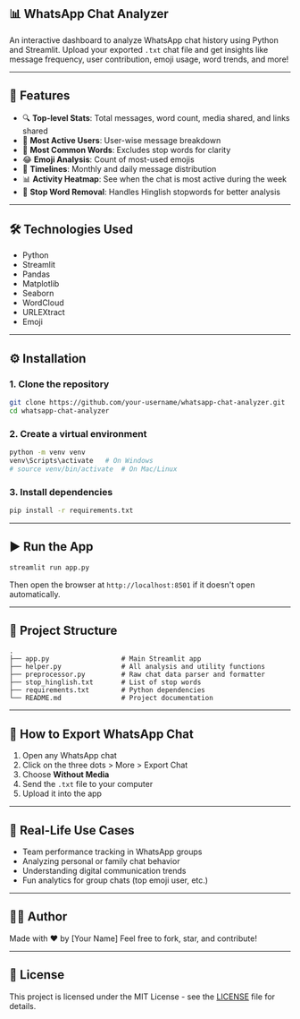 ## 📊 WhatsApp Chat Analyzer

An interactive dashboard to analyze WhatsApp chat history using Python and Streamlit. Upload your exported `.txt` chat file and get insights like message frequency, user contribution, emoji usage, word trends, and more!

---

## 🚀 Features

- 🔍 **Top-level Stats**: Total messages, word count, media shared, and links shared
- 👥 **Most Active Users**: User-wise message breakdown
- 📝 **Most Common Words**: Excludes stop words for clarity
- 😂 **Emoji Analysis**: Count of most-used emojis
- 📆 **Timelines**: Monthly and daily message distribution
- 📊 **Activity Heatmap**: See when the chat is most active during the week
- 🧠 **Stop Word Removal**: Handles Hinglish stopwords for better analysis

---

## 🛠️ Technologies Used

- Python
- Streamlit
- Pandas
- Matplotlib
- Seaborn
- WordCloud
- URLEXtract
- Emoji

---

## ⚙️ Installation

### 1. Clone the repository

```bash
git clone https://github.com/your-username/whatsapp-chat-analyzer.git
cd whatsapp-chat-analyzer
````

### 2. Create a virtual environment

```bash
python -m venv venv
venv\Scripts\activate   # On Windows
# source venv/bin/activate  # On Mac/Linux
```

### 3. Install dependencies

```bash
pip install -r requirements.txt
```

---

## ▶️ Run the App

```bash
streamlit run app.py
```

Then open the browser at `http://localhost:8501` if it doesn't open automatically.

---

## 📁 Project Structure

```
.
├── app.py                  # Main Streamlit app
├── helper.py               # All analysis and utility functions
├── preprocessor.py         # Raw chat data parser and formatter
├── stop_hinglish.txt       # List of stop words
├── requirements.txt        # Python dependencies
└── README.md               # Project documentation
```

---

## 📂 How to Export WhatsApp Chat

1. Open any WhatsApp chat
2. Click on the three dots > More > Export Chat
3. Choose **Without Media**
4. Send the `.txt` file to your computer
5. Upload it into the app

---

## 📌 Real-Life Use Cases

* Team performance tracking in WhatsApp groups
* Analyzing personal or family chat behavior
* Understanding digital communication trends
* Fun analytics for group chats (top emoji user, etc.)

---

## 🙋‍♂️ Author

Made with ❤️ by \[Your Name]
Feel free to fork, star, and contribute!

---

## 📃 License

This project is licensed under the MIT License - see the [LICENSE](LICENSE) file for details.

```

